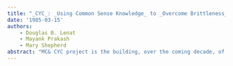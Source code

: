 ```yaml
---
title: "_CYC_: _Using Common Sense Knowledge_ to _Overcome Brittleness_ and _Knowledge Acquisition Bottlenecks_"
date: '1985-03-15'
authors: 
    - Douglas B. Lenat
    - Mayank Prakash
    - Mary Shepherd
abstract: "MC& CYC project is the building, over the coming decade, of a large knowledge base (or KB) of real world facts and heuristics and-as a part of the KB itself-methods for efficiently reasoning over the KB. As the title of this article suggests, our hypothesis is that the two major limitations to building large intelligent programs might be overcome by using such a system. We briefly illustrate how common sense reasoning and analogy can widen the knowledge acquisition bottleneck The next section (“How CYC Works”) illustrates how those same two abilities can solve problems of the type that stymie current expert systems. We then report how the project is being conducted currently: its strategic philosophy, its tactical methodology, and a case study of how we are currently putting that into practice. We conclude with a discussion of the project’s feasibility and timetable."
---
```



